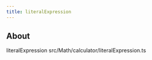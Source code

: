 ```yaml
---
title: literalExpression
---
```


## About

literalExpression src/Math/calculator/literalExpression.ts
